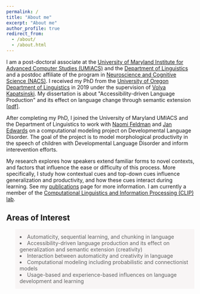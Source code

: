 ```yaml
---
permalink: /
title: "About me"
excerpt: "About me"
author_profile: true
redirect_from: 
  - /about/
  - /about.html
---
```



I am a post-doctoral associate at the [University of Maryland Institute for Advanced Computer Studies (UMIACS)](https://www.umiacs.umd.edu) and the [Department of Linguistics](https://linguistics.umd.edu) and a postdoc affiliate of the program in [Neuroscience and Cognitive Science (NACS)](https://nacs.umd.edu). I received my PhD from the [University of Oregon Department of Linguistics](https://linguistics.uoregon.edu) in 2019 under the supervision of [Volya Kapatsinski](https://blogs.uoregon.edu/ublab/whoiswho/). My dissertation is about "Accessibility-driven Language Production" and its effect on language change through semantic extension [[pdf]](https://scholarsbank.uoregon.edu/xmlui/bitstream/handle/1794/24946/Harmon_oregon_0171A_12546.pdf). 

After completing my PhD, I joined the University of Maryland UMIACS and the Department of Linguistics to work with [Naomi Feldman](http://users.umiacs.umd.edu/~nhf/) and [Jan Edwards](https://learningtotalk.umd.edu) on a computational modeling project on Developmental Language Disorder. The goal of the project is to model morphological productivity in the speech of children with Developmental Language Disorder and inform interevention efforts. 

My research explores how speakers extend familiar forms to novel contexts, and factors that influence the ease or difficulty of this process. More specifically, I study how contextual cues and top-down cues influence generalization and productivity, and how these cues interact during learning. See my [publications](https://zaraharmon.github.io/Publications/) page for more information. I am currently a member of the [Computational Linguistics and Information Processing (CLIP) lab](https://wiki.umiacs.umd.edu/clip/index.php/Main_Page).

## Areas of Interest
<blockquote style="border: 2px solid #F8F5F5; padding: 10px; background-color: #F8F5F5;"> 
<li> Automaticity, sequential learning, and chunking in language
<li> Accessibility-driven language production and its effect on generalization and semantic extension (creativity)
<li> Interaction between automaticity and creativity in language
<li> Computational modeling including probabilistic and connectionist models
<li> Usage-based and experience-based influences on language development and learning
